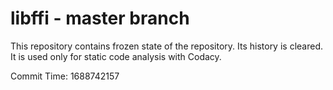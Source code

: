 # libffi - master branch

This repository contains frozen state of the repository.
Its history is cleared. It is used only for static code
analysis with Codacy.

Commit Time: 1688742157